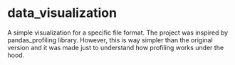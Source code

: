 # data_visualization
A simple visualization for a specific file format. The project was inspired by pandas_profiling library. However, this is way simpler than the original version and it was made just to understand how profiling works under the hood.
